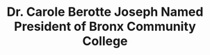 ---
title: Dr. Carole Berotte Joseph Named President of Bronx Community College
tags: [News Article]
image: ./president-of-bcc.jpg
pubDate: 2012-05-05
isDraft: false
isExternal: true
url: https://haitiantimes.com/2012/05/05/dr-carole-berotte-joseph-named-president-of-bronx-community-college/
excerpt: Dr. Carole Berotte Joseph, an educator and mainstay of the Haitian community was appointed as President of Bronx Community College, becoming the first Haitian born person to lead a campus in the City University of New York system.
---